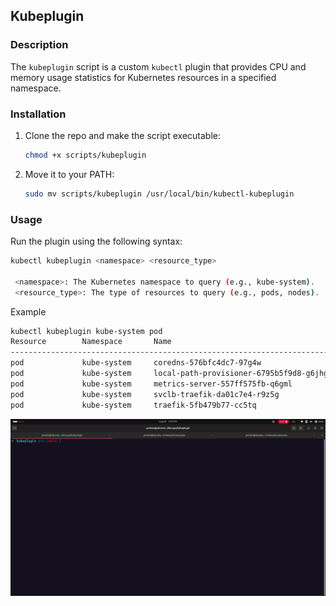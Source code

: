 ## Kubeplugin

### Description

The `kubeplugin` script is a custom `kubectl` plugin that provides CPU and memory usage statistics for Kubernetes resources in a specified namespace.

### Installation

1. Clone the repo and make the script executable:
   ```bash
   chmod +x scripts/kubeplugin
   ```
2. Move it to your PATH:
   ```bash
   sudo mv scripts/kubeplugin /usr/local/bin/kubectl-kubeplugin
   ```
### Usage

Run the plugin using the following syntax:

   ```bash
   kubectl kubeplugin <namespace> <resource_type>

    <namespace>: The Kubernetes namespace to query (e.g., kube-system).
    <resource_type>: The type of resources to query (e.g., pods, nodes).
   ```
Example

   ```bash
   kubectl kubeplugin kube-system pod
   Resource        Namespace       Name                                               CPU        Memory    
   ----------------------------------------------------------------------------------------------------
   pod             kube-system     coredns-576bfc4dc7-97g4w                           3m         18Mi      
   pod             kube-system     local-path-provisioner-6795b5f9d8-g6jhg            1m         9Mi       
   pod             kube-system     metrics-server-557ff575fb-q6gml                    4m         32Mi      
   pod             kube-system     svclb-traefik-da01c7e4-r9z5g                       0m         0Mi       
   pod             kube-system     traefik-5fb479b77-cc5tq                            1m         29Mi  
   ```
![kubeplugin-demo](kubeplugin.gif)
